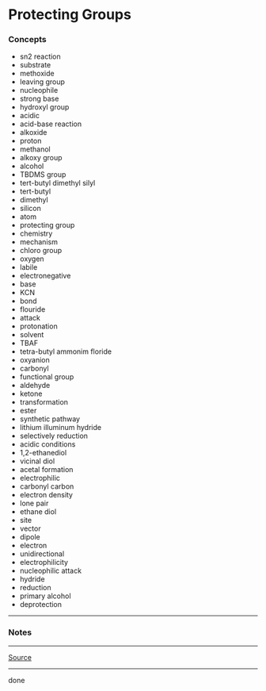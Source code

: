 # Protecting Groups

### Concepts

- sn2 reaction
- substrate
- methoxide
- leaving group
- nucleophile
- strong base
- hydroxyl group
- acidic
- acid-base reaction
- alkoxide
- proton
- methanol
- alkoxy group
- alcohol
- TBDMS group
- tert-butyl dimethyl silyl
- tert-butyl
- dimethyl
- silicon
- atom
- protecting group
- chemistry
- mechanism
- chloro group
- oxygen
- labile
- electronegative
- base
- KCN
- bond
- flouride
- attack
- protonation
- solvent
- TBAF
- tetra-butyl ammonim floride
- oxyanion
- carbonyl
- functional group
- aldehyde
- ketone
- transformation
- ester
- synthetic pathway
- lithium illuminum hydride
- selectively reduction
- acidic conditions
- 1,2-ethanediol
- vicinal diol
- acetal formation
- electrophilic
- carbonyl carbon
- electron density
- lone pair
- ethane diol
- site
- vector
- dipole
- electron
- unidirectional
- electrophilicity
- nucleophilic attack
- hydride
- reduction
- primary alcohol
- deprotection

---

### Notes

---

[Source](https://youtu.be/cp5VkF0oZZ0)

---

done